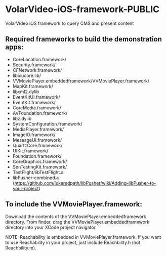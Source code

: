 VolarVideo-iOS-framework-PUBLIC
===============================

VolarVideo iOS framework to query CMS and present content

## Required frameworks to build the demonstration apps:
- CoreLocation.framework/
- Security.framework/
- CFNetwork.framework/
- libicucore.lib/
- VVMoviePlayer.embeddedframework/VVMoviePlayer.framework/
- MapKit.framework/
- libxml2.dylib
- EventKitUI.framework/
- EventKit.framework/
- CoreMedia.framework/
- AVFoundation.framework/
- libz.dylib
- SystemConfiguration.framework/
- MediaPlayer.framework/
- ImageIO.framework/
- MessageUI.framework/
- QuartzCore.framework/
- UIKit.framework/
- Foundation.framework/
- CoreGraphics.framework/
- SenTestingKit.framework/
- TestFlight/libTestFlight.a
- libPusher-combined.a (https://github.com/lukeredpath/libPusher/wiki/Adding-libPusher-to-your-project)

## To include the VVMoviePlayer.framework:
Download the contents of the VVMoviePlayer.embeddedframework directory.  From finder,
drag the VVMoviePlayer.embeddedframework directory into your XCode project navigator.

NOTE: Reachability is embedded in VVMoviePlayer.framework.   If you want to use Reachability in your project, just include Reachbility.h (not Reachbility.m).